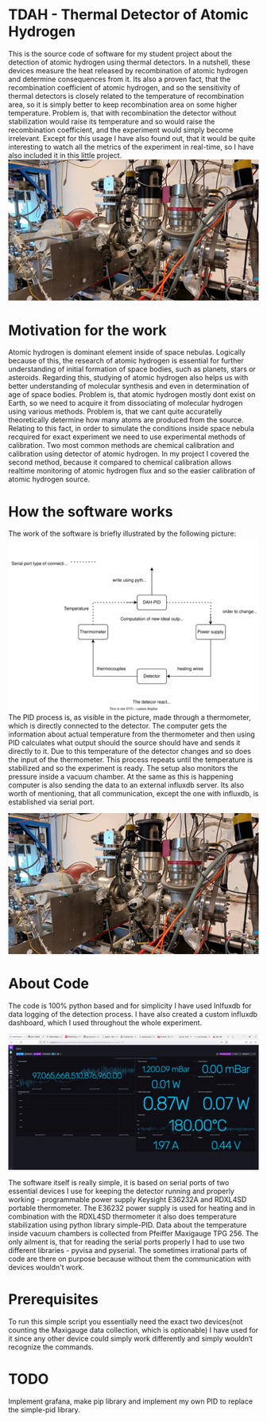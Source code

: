 # TDAH - Thermal Detector of Atomic Hydrogen
This is the source code of software for my student project about the detection of atomic hydrogen using thermal detectors. In a nutshell, these devices measure the heat released by recombination of atomic hydrogen and determine consequences from it. Its also a proven fact, that the recombination coefficient of atomic hydrogen, and so the sensitivity of thermal detectors is closely related to the temperature of recombination area, so it is simply better to keep recombination area on some higher temperature. Problem is, that with recombination the detector without stabilization would raise its temperature and so would raise the recombination coefficient, and the experiment would simply become irrelevant. Except for this usage I have also found out, that it would be quite interesting to watch all the metrics of the experiment in real-time, so I have also included it in this little project. 
\
![Aparature](https://raw.githubusercontent.com/LLetal/DAH/main/aparature.png)

# Motivation for the work 
Atomic hydrogen is dominant element inside of space nebulas. Logically because of this, the research of atomic hydrogen is essential for further understanding of initial formation of space bodies, such as planets, stars or asteroids. Regarding this, studying of atomic hydrogen also helps us with better understanding of molecular synthesis and even in determination of age of space bodies. Problem is, that atomic hydrogen mostly dont exist on Earth, so we need to acquire it from dissociating of molecular hydrogen using various methods. Problem is, that we cant quite accuratelly theoretically determine how many atoms are produced from the source. Relating to this fact, in order to simulate the conditions inside space nebula recquired for exact experiment we need to use experimental methods of calibration. Two most common methods are chemical calibration and calibration using detector of atomic hydrogen. In my project I covered the second method, because it compared to chemical calibration allows realtime monitoring of atomic hydrogen flux and so the easier calibration of atomic hydrogen source.

# How the software works

The work of the software is briefly illustrated by the following picture:
\
![Simple scheme](https://github.com/LLetal/DAH/blob/main/detector-scheme.svg)
\
The PID process is, as visible in the picture, made through a thermometer, which is directly connected to the detector. The computer gets the information about actual temperature from the thermometer and then using PID calculates what output should the source should have and sends it directly to it. Due to this temperature of the detector changes and so does the input of the thermometer. This process repeats until the temperature is stabilized and so the experiment is ready. The setup also monitors the pressure inside a vacuum chamber. At the same as this is happening computer is also sending the data to an external influxdb server. Its also worth of mentioning, that all communication, except the one with influxdb, is established via serial port.

![Dashboard](https://github.com/LLetal/DAH/blob/main/Aparature.png)

# About Code 
The code is 100% python based and for simplicity I have used Inlfuxdb for data logging of the detection process. I have also created a custom influxdb dashboard, which I used throughout the whole experiment. 

![Dashboard](https://github.com/LLetal/DAH/blob/main/Dashboard1.0.png)

The software itself is really simple, it is based on serial ports of two essential devices I use for keeping the detector running and properly working - programmable power supply Keysight E36232A and RDXL4SD portable thermometer. The E36232 power supply is used for heating and in combination with the RDXL4SD thermometer it also does temperature stabilization using python library simple-PID. Data about the temperature inside vacuum chambers is collected from Pfeiffer Maxigauge TPG 256. The only ailment is, that for reading the serial ports properly I had to use two different libraries - pyvisa and pyserial. The sometimes irrational parts of code are there on purpose because without them the communication with devices wouldn't work.

# Prerequisites
To run this simple script you essentially need the exact two devices(not counting the Maxigauge data collection, which is optionable) I have used for it since any other device could simply work differently and simply wouldn‘t recognize the commands.

# TODO
Implement grafana, make pip library and implement my own PID to replace the simple-pid library.

